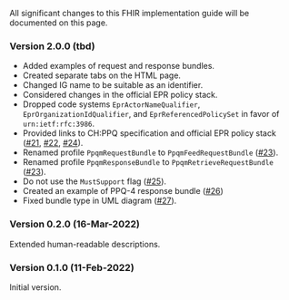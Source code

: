 All significant changes to this FHIR implementation guide will be documented on this page.

### Version 2.0.0 (tbd)

* Added examples of request and response bundles.
* Created separate tabs on the HTML page.
* Changed IG name to be suitable as an identifier.
* Considered changes in the official EPR policy stack.
* Dropped code systems `EprActorNameQualifier`, `EprOrganizationIdQualifier`, and `EprReferencedPolicySet` in favor of `urn:ietf:rfc:3986`.
* Provided links to CH:PPQ specification and official EPR policy stack ([#21](https://github.com/ehealthsuisse/ch-epr-ppqm/issues/21), [#22](https://github.com/ehealthsuisse/ch-epr-ppqm/issues/22), [#24](https://github.com/ehealthsuisse/ch-epr-ppqm/issues/24)).
* Renamed profile `PpqmRequestBundle` to `PpqmFeedRequestBundle` ([#23](https://github.com/ehealthsuisse/ch-epr-ppqm/issues/23)).
* Renamed profile `PpqmResponseBundle` to `PpqmRetrieveRequestBundle` ([#23](https://github.com/ehealthsuisse/ch-epr-ppqm/issues/23)).
* Do not use the `MustSupport` flag ([#25](https://github.com/ehealthsuisse/ch-epr-ppqm/issues/25)).
* Created an example of PPQ-4 response bundle ([#26](https://github.com/ehealthsuisse/ch-epr-ppqm/issues/26))
* Fixed bundle type in UML diagram ([#27](https://github.com/ehealthsuisse/ch-epr-ppqm/issues/27)).

### Version 0.2.0 (16-Mar-2022)

Extended human-readable descriptions.

### Version 0.1.0 (11-Feb-2022)

Initial version.

